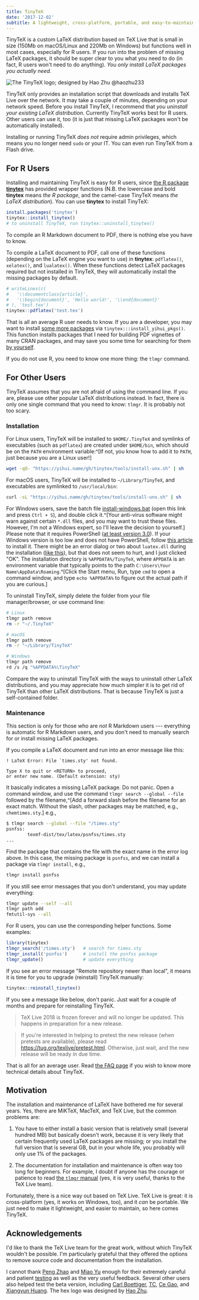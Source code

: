 ```yaml
---
title: TinyTeX
date: '2017-12-02'
subtitle: A lightweight, cross-platform, portable, and easy-to-maintain LaTeX distribution based on TeX Live
---
```


TinyTeX is a custom LaTeX distribution based on TeX Live that is small in size (150Mb on macOS/Linux and 220Mb on Windows) but functions well in most cases, especially for R users. If you run into the problem of missing LaTeX packages, it should be super clear to you what you need to do (in fact, R users won't need to do anything). _You only install LaTeX packages you actually need._

![The TinyTeX logo; designed by Hao Zhu @haozhu233](/images/logo-tinytex.png)

TinyTeX only provides an installation script that downloads and installs TeX Live over the network. It may take a couple of minutes, depending on your network speed. Before you install TinyTeX, I recommend that _you uninstall your existing LaTeX distribution_. Currently TinyTeX works best for R users. Other users can use it, too (it is just that missing LaTeX packages won't be automatically installed).

Installing or running TinyTeX _does not_ require admin privileges, which means you no longer need `sudo` or your IT. You can even run TinyTeX from a Flash drive.

## For R Users

Installing and maintaining TinyTeX is easy for R users, since [the R package **tinytex**](/tinytex/r/) has provided wrapper functions (N.B. the lowercase and bold **tinytex** means _the R package_, and the camel-case TinyTeX means _the LaTeX distribution_). You can use **tinytex** to install TinyTeX:

```r
install.packages('tinytex')
tinytex::install_tinytex()
# to uninstall TinyTeX, run tinytex::uninstall_tinytex() 
```

To compile an R Markdown document to PDF, there is nothing else you have to know.

To compile a LaTeX document to PDF, call one of these functions (depending on the LaTeX engine you want to use) in **tinytex**: `pdflatex()`, `xelatex()`, and `lualatex()`. When these functions detect LaTeX packages required but not installed in TinyTeX, they will automatically install the missing packages by default.

```r
# writeLines(c(
#   '\\documentclass{article}',
#   '\\begin{document}', 'Hello world!', '\\end{document}'
# ), 'test.tex')
tinytex::pdflatex('test.tex')
```

That is all an average R user needs to know. If you are a developer, you may want to install [some more packages](https://github.com/yihui/tinytex/blob/master/tools/pkgs-yihui.txt) via `tinytex:::install_yihui_pkgs()`. This function installs packages that I need for building PDF vignettes of many CRAN packages, and may save you some time for searching for them [by yourself](https://github.com/yihui/tinytex/issues/135).

If you do not use R, you need to know one more thing: the `tlmgr` command.

## For Other Users

TinyTeX assumes that you are not afraid of using the command line. If you are, please use other popular LaTeX distributions instead. In fact, there is only one single command that you need to know: `tlmgr`. It is probably not too scary.

### Installation

For Linux users, TinyTeX will be installed to `$HOME/.TinyTeX` and symlinks of executables (such as `pdflatex`) are created under `$HOME/bin`, which should be on the `PATH` environment variable:^[If not, you know how to add it to `PATH`, just because you are a Linux user!]

```sh
wget -qO- "https://yihui.name/gh/tinytex/tools/install-unx.sh" | sh
```

For macOS users, TinyTeX will be installed to `~/Library/TinyTeX`, and executables are symlinked to `/usr/local/bin`:

```sh
curl -sL "https://yihui.name/gh/tinytex/tools/install-unx.sh" | sh
```

For Windows users, save the batch file [install-windows.bat](https://yihui.name/gh/tinytex/tools/install-windows.bat) (open this link and press `Ctrl + S`), and double click it.^[Your anti-virus software might warn against certain `*.dll` files, and you may want to trust these files. However, I'm not a Windows expert, so I'll leave the decision to yourself.] Please note that it requires PowerShell ([at least version 3.0](https://docs.microsoft.com/en-us/powershell/scripting/setup/starting-windows-powershell-on-earlier-versions-of-windows)). If your Windows version is too low and does not have PowerShell, follow [this article](https://docs.microsoft.com/en-us/powershell/scripting/setup/starting-windows-powershell-on-earlier-versions-of-windows) to install it. There might be an error dialog or two about `luatex.dll` during the installation ([like this](https://db.yihui.name/images/install-tl-win-lua.png)), but that does not seem to hurt, and I just clicked "OK". The installation directory is `%APPDATA%/TinyTeX`, where `APPDATA` is an environment variable that typically points to the path `C:\Users\Your Name\AppData\Roaming`.^[Click the Start menu, Run, type `cmd` to open a command window, and type `echo %APPDATA%` to figure out the actual path if you are curious.]

To uninstall TinyTeX, simply delete the folder from your file manager/browser, or use command line:

```sh
# Linux
tlmgr path remove
rm -r "~/.TinyTeX"

# macOS
tlmgr path remove
rm -r "~/Library/TinyTeX"

# Windows
tlmgr path remove
rd /s /q "%APPDATA%\TinyTeX"
```

Compare the way to uninstall TinyTeX with the ways to uninstall other LaTeX distributions, and you may appreciate how much simpler it is to get rid of TinyTeX than other LaTeX distributions. That is because TinyTeX is just a self-contained folder.

### Maintenance

This section is only for those who are _not_ R Markdown users --- everything is automatic for R Markdown users, and you don't need to manually search for or install missing LaTeX packages.

If you compile a LaTeX document and run into an error message like this:

```
! LaTeX Error: File `times.sty' not found.

Type X to quit or <RETURN> to proceed,
or enter new name. (Default extension: sty)
```

It basically indicates a missing LaTeX package. Do not panic. Open a command window, and use the command `tlmgr search --global --file` followed by the filename,^[Add a forward slash before the filename for an exact match. Without the slash, other packages may be matched, e.g., `chemtimes.sty`.] e.g.,

```sh
$ tlmgr search --global --file "/times.sty"
psnfss:
        texmf-dist/tex/latex/psnfss/times.sty
...
```

Find the package that contains the file with the exact name in the error log above. In this case, the missing package is `psnfss`, and we can install a package via `tlmgr install`, e.g.,

```sh
tlmgr install psnfss
```

If you still see error messages that you don't understand, you may update everything:

```sh
tlmgr update --self --all
tlmgr path add
fmtutil-sys --all
```

For R users, you can use the corresponding helper functions. Some examples:

```r
library(tinytex)
tlmgr_search('/times.sty')   # search for times.sty
tlmgr_install('psnfss')      # install the psnfss package
tlmgr_update()               # update everything
```

If you see an error message "Remote repository newer than local", it means it is time for you to upgrade (reinstall) TinyTeX manually:

```r
tinytex::reinstall_tinytex()
```

If you see a message like below, don't panic. Just wait for a couple of months and prepare for reinstalling TinyTeX.

> TeX Live 2018 is frozen forever and will no longer be updated.  This happens in preparation for a new release.

> If you're interested in helping to pretest the new release (when pretests are available), please read https://tug.org/texlive/pretest.html. Otherwise, just wait, and the new release will be ready in due time.


That is all for an average user. Read [the FAQ page](/tinytex/faq/) if you wish to know more technical details about TinyTeX.

## Motivation

The installation and maintenance of LaTeX have bothered me for several years. Yes, there are MiKTeX, MacTeX, and TeX Live, but the common problems are:

1. You have to either install a basic version that is relatively small (several hundred MB) but basically doesn't work, because it is very likely that certain frequently used LaTeX packages are missing; or you install the full version that is several GB, but in your whole life, you probably will only use 1% of the packages.

2. The documentation for installation and maintenance is often way too long for beginners. For example, I doubt if anyone has the courage or patience to read [the `tlmgr` manual](https://www.tug.org/texlive/doc/tlmgr.html) (yes, it is very useful, thanks to the TeX Live team).

Fortunately, there is a nice way out based on TeX Live. TeX Live is great: it is cross-platform (yes, it works on Windows, too), and it _can_ be portable. We just need to make it lightweight, and easier to maintain, so here comes TinyTeX.

## Acknowledgements

I'd like to thank the TeX Live team for the great work, without which TinyTeX wouldn't be possible. I'm particularly grateful that they offered the options to remove source code and documentation from the installation.

I cannot thank [Peng Zhao](http://www.pzhao.org) and [Miao Yu](https://yufree.cn) enough for their extremely careful and patient [testing](https://d.cosx.org/d/419672) as well as the very useful feedback. Several other users also helped test the beta version, including [Carl Boettiger](https://www.carlboettiger.info), [TC](http://tc.rbind.io), [Ce Gao](https://github.com/gaocegege), and [Xiangyun Huang](https://github.com/XiangyunHuang). The hex logo was designed by [Hao Zhu](https://github.com/haozhu233).
